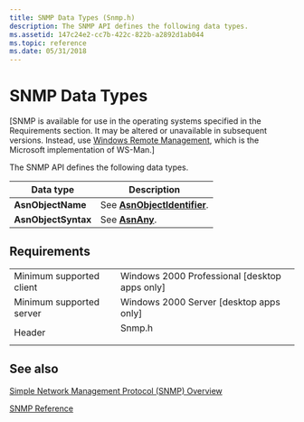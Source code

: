 ```yaml
---
title: SNMP Data Types (Snmp.h)
description: The SNMP API defines the following data types.
ms.assetid: 147c24e2-cc7b-422c-822b-a2892d1ab044
ms.topic: reference
ms.date: 05/31/2018
---
```


# SNMP Data Types

\[SNMP is available for use in the operating systems specified in the Requirements section. It may be altered or unavailable in subsequent versions. Instead, use [Windows Remote Management](/windows/desktop/WinRM/portal), which is the Microsoft implementation of WS-Man.\]

The SNMP API defines the following data types.



| Data type                      | Description                                                            |
|--------------------------------|------------------------------------------------------------------------|
| **AsnObjectName**<br/>   | See [**AsnObjectIdentifier**](/windows/desktop/api/Snmp/ns-snmp-asnobjectidentifier).<br/> |
| **AsnObjectSyntax**<br/> | See [**AsnAny**](/windows/desktop/api/Snmp/ns-snmp-asnany).<br/>                           |



 

## Requirements



|                                     |                                                                                   |
|-------------------------------------|-----------------------------------------------------------------------------------|
| Minimum supported client<br/> | Windows 2000 Professional \[desktop apps only\]<br/>                        |
| Minimum supported server<br/> | Windows 2000 Server \[desktop apps only\]<br/>                              |
| Header<br/>                   | <dl> <dt>Snmp.h</dt> </dl> |



## See also

<dl> <dt>

[Simple Network Management Protocol (SNMP) Overview](simple-network-management-protocol-snmp-.md)
</dt> <dt>

[SNMP Reference](snmp-reference.md)
</dt> </dl>

 

